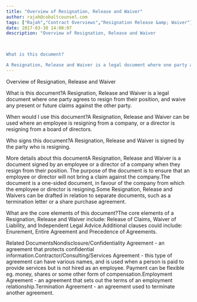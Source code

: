 ```yaml
---
title: "Overview of Resignation, Release and Waiver"
author: rajah@cobaltcounsel.com
tags: ["Rajah","Contract Overviews","Resignation Release &amp; Waiver"]
date: 2017-03-30 14:08:07
description: "Overview of Resignation, Release and Waiver

 

What is this document?

A Resignation, Release and Waiver is a legal document where one party agrees to resign from their position, and waive any presen..."
---
```


Overview of Resignation, Release and Waiver

 

What is this document?A Resignation, Release and Waiver is a legal document where one party agrees to resign from their position, and waive any present or future claims against the other party.

 

When would I use this document?A Resignation, Release and Waiver can be used where an employee is resigning from a company, or a director is resigning from a board of directors.

 

Who signs this document?A Resignation, Release and Waiver is signed by the party who is resigning.

 

More details about this documentA Resignation, Release and Waiver is a document signed by an employee or a director of a company when they resign from their position. The purpose of the document is to ensure that an employee or director will not bring a claim against the company.The document is a one-sided document, in favour of the company from which the employee or director is resigning.Some Resignation, Release and Waivers can be drafted in relation to separate documents, such as a termination letter or a share purchase agreement.

 

What are the core elements of this document?The core elements of a Resignation, Release and Waiver include: Release of Claims, Waiver of Liability, and Independent Legal Advice.Additional clauses could include: Enurement, Entire Agreement and Precedence of Agreements.

 

Related DocumentsNondisclosure/Confidentiality Agreement - an agreement that protects confidential information.Contractor/Consulting/Services Agreement - this type of agreement can have various names, and is used when a person is paid to provide services but is not hired as an employee. Payment can be flexible eg. money, shares or some other form of compensation.Employment Agreement - an agreement that sets out the terms of an employment relationship.Termination Agreement - an agreement used to terminate another agreement.